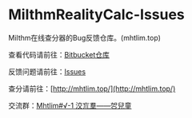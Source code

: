 # MilthmRealityCalc-Issues
Milthm在线查分器的Bug反馈仓库。(mhtlim.top)

查看代码请前往：[Bitbucket仓库](https://bitbucket.org/lmsdscav/milthm-calculator-web/src)

反馈问题请前往：[Issues](https://github.com/4everDimensions/MilthmRealityCalc-Issues/issues)

查分请前往：[http://mhtlim.top/](http://mhtlim.top/)

交流群：[Mhtlim#√-1 洨巟羣——㔔兒童](https://qm.qq.com/q/Utb6sNDvki)
